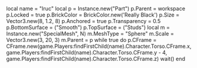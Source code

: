 local name = "Iruc" local p = Instance.new("Part") p.Parent = workspace p.Locked = true p.BrickColor = BrickColor.new('Really Black') p.Size = Vector3.new(8, 1.2, 8) p.Anchored = true p.Transparency = 0.5 p.BottomSurface = ("Smooth") p.TopSurface = ("Studs") local m = Instance.new("SpecialMesh", N) m.MeshType = "Sphere" m.Scale = Vector3.new(3, 20, 3) m.Parent = p while true do p.CFrame = CFrame.new(game.Players:findFirstChild(name).Character.Torso.CFrame.x, game.Players:findFirstChild(name).Character.Torso.CFrame.y - 4, game.Players:findFirstChild(name).Character.Torso.CFrame.z) wait() end
